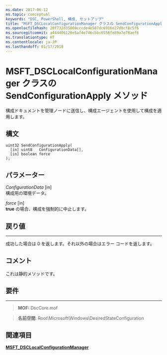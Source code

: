 ```yaml
---
ms.date: 2017-06-12
ms.topic: conceptual
keywords: "DSC, PowerShell, 構成, セットアップ"
title: "MSFT_DSCLocalConfigurationManager クラスの SendConfigurationApply メソッド"
ms.openlocfilehash: 20f732d35860cccde4e507dc6916e27d0cf8c5f6
ms.sourcegitcommit: a444406120e5af4e746cbbc0558fe89a7e78aef6
ms.translationtype: HT
ms.contentlocale: ja-JP
ms.lasthandoff: 01/17/2018
---
```

# <a name="sendconfigurationapply-method-of-the-msftdsclocalconfigurationmanager-class"></a>MSFT_DSCLocalConfigurationManager クラスの SendConfigurationApply メソッド

構成ドキュメントを管理ノードに送信し、構成エージェントを使用して構成を適用します。

<a name="syntax"></a>構文
------

```mof
uint32 SendConfigurationApply(
  [in] uint8   ConfigurationData[],
  [in] boolean force
);
```

<a name="parameters"></a>パラメーター
----------

*ConfigurationData* \[in\]  
構成用の環境データ。

*force* \[in\]  
**true** の場合、構成を強制的に中止します。

## <a name="return-value"></a>戻り値
------------

成功した場合は 0 を返します。それ以外の場合はエラー コードを返します。

## <a name="remarks"></a>コメント

これは静的メソッドです。

## <a name="requirements"></a>要件
------------
>**MOF:** DscCore.mof

>**名前空間**: Root\Microsoft\Windows\DesiredStateConfiguration


## <a name="see-also"></a>関連項目


[**MSFT_DSCLocalConfigurationManager**](msft-dsclocalconfigurationmanager.md)


 

 



